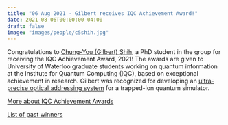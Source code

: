 ```yaml
---
title: "06 Aug 2021 - Gilbert receives IQC Achievement Award!"
date: 2021-08-06T00:00:00-04:00
draft: false
image: "images/people/c5shih.jpg"
---
```


Congratulations to [Chung-You (Gilbert) Shih](/members/chung-you-shih/), a PhD student in the group for receiving the IQC Achievement Award, 2021! The awards are given to University of Waterloo graduate students working on quantum information at the Institute for Quantum Computing (IQC), based on exceptional achievement in research. Gilbert was recognized for developing an [ultra-precise optical addressing system](/publications/2021-shih-dmd-paper/) for a trapped-ion quantum simulator. 

[More about IQC Achievement Awards](https://uwaterloo.ca/graduate-studies-postdoctoral-affairs/awards/iqc-achievement-award)

[List of past winners](https://uwaterloo.ca/institute-for-quantum-computing/research/awards/student-award-recipients#IQCAchievement)



